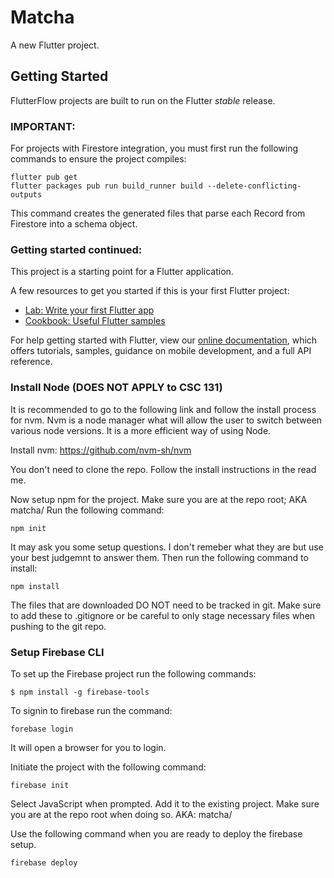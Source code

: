 # Matcha

A new Flutter project.

## Getting Started

FlutterFlow projects are built to run on the Flutter _stable_ release.

### IMPORTANT:

For projects with Firestore integration, you must first run the following commands to ensure the project compiles:

```
flutter pub get
flutter packages pub run build_runner build --delete-conflicting-outputs
```

This command creates the generated files that parse each Record from Firestore into a schema object.

### Getting started continued:

This project is a starting point for a Flutter application.

A few resources to get you started if this is your first Flutter project:

- [Lab: Write your first Flutter app](https://flutter.dev/docs/get-started/codelab)
- [Cookbook: Useful Flutter samples](https://flutter.dev/docs/cookbook)

For help getting started with Flutter, view our
[online documentation](https://flutter.dev/docs), which offers tutorials,
samples, guidance on mobile development, and a full API reference.

### Install Node (DOES NOT APPLY to CSC 131)
It is recommended to go to the following link and follow the install process for nvm. Nvm is a node manager what will allow the user
to switch between various node versions. It is a more efficient way of using Node. 

Install nvm: https://github.com/nvm-sh/nvm

You don't need to clone the repo. Follow the install instructions in the read me. 

Now setup npm for the project. Make sure you are at the repo root; AKA matcha/
Run the following command:

    npm init

It may ask you some setup questions. I don't remeber what they are but use your best judgemnt to answer them.
Then run the following command to install:

    npm install

The files that are downloaded DO NOT need to be tracked in git. Make sure to add these to .gitignore or be careful to only stage necessary
files when pushing to the git repo.

### Setup Firebase CLI

To  set up the Firebase project run the following commands:

    $ npm install -g firebase-tools

To signin to firebase run the command:

    forebase login

It will open a browser for you to login.

Initiate the project with the following command:

    firebase init

Select JavaScript when prompted. Add it to the existing project. Make sure you are at the repo root when doing so. AKA: matcha/

Use the following command when you are ready to deploy the firebase setup.

    firebase deploy



